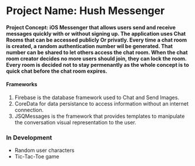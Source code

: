 # Project Name: Hush Messenger

#### Project Concept: iOS Messenger that allows users send and receive messages quickly with or without signing up. The application uses Chat Rooms that can be accessed publicly Or privatly. Every time a chat room is created, a random authentication number wil be generated. That number can be shared to let others access the chat room. When the chat room creator decides no more users should join, they can lock the room. Every room is decided not to stay permenantly as the whole concept is to quick chat before the chat room expires.

#### Frameworks
1) Firebase is the database framework used to Chat and Send Images.
2) CoreData for data persistance to access information without an internet connection.
3) JSQMessages is the framework that provides templates to manipulate the conversation visual representation to the user.

### In Development
- Random user characters
- Tic-Tac-Toe game
